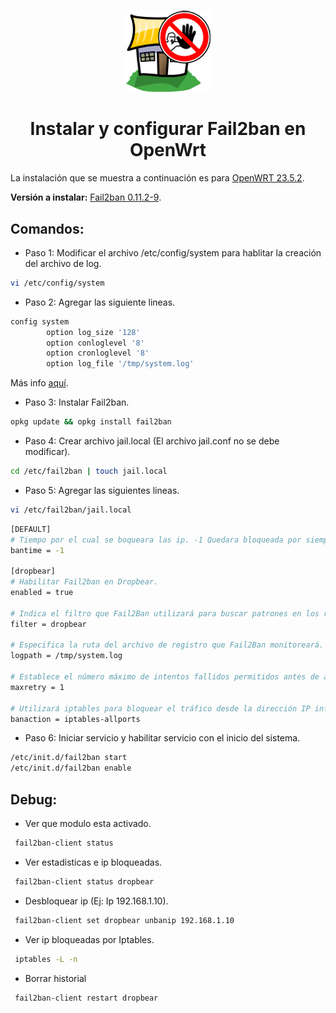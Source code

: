 # <div align="center">
<p align="center">
<img src="images/banner.png">
</p>

# <div align="center">Instalar y configurar Fail2ban en OpenWrt

La instalación que se muestra a continuación es para <a href="https://openwrt.org/releases/23.05/notes-23.05.2" target="_blank">OpenWRT 23.5.2</a>.
  
**Versión a instalar:** <a href="https://openwrt.org/packages/pkgdata/fail2ban" target="_blank">Fail2ban 0.11.2-9</a>.

  ## Comandos: ##
  * Paso 1: Modificar el archivo /etc/config/system para hablitar la creación del archivo de log.
```bash 
vi /etc/config/system
```

  * Paso 2: Agregar las siguiente lineas.
```bash 
config system
        option log_size '128'
        option conloglevel '8'
        option cronloglevel '8'
        option log_file '/tmp/system.log'
```
Más info <a href="https://openwrt.org/docs/guide-user/base-system/system_configuration" target="_blank">aquí</a>.

  * Paso 3: Instalar Fail2ban.
```bash 
opkg update && opkg install fail2ban
```

  * Paso 4: Crear archivo jail.local (El archivo jail.conf no se debe modificar).
```bash 
cd /etc/fail2ban | touch jail.local
```

  * Paso 5: Agregar las siguientes lineas.
```bash 
vi /etc/fail2ban/jail.local
```

```bash 
[DEFAULT]
# Tiempo por el cual se boqueara las ip. -1 Quedara bloqueada por siempre.
bantime = -1

[dropbear]
# Habilitar Fail2ban en Dropbear.
enabled = true

# Indica el filtro que Fail2Ban utilizará para buscar patrones en los registros.
filter = dropbear

# Especifica la ruta del archivo de registro que Fail2Ban monitoreará.
logpath = /tmp/system.log

# Establece el número máximo de intentos fallidos permitidos antes de aplicar la acción definida.
maxretry = 1

# Utilizará iptables para bloquear el tráfico desde la dirección IP infractora en todos los puertos.
banaction = iptables-allports
```

  * Paso 6: Iniciar servicio y habilitar servicio con el inicio del sistema.
```bash 
/etc/init.d/fail2ban start
/etc/init.d/fail2ban enable
```

  ## Debug: ##
  * Ver que modulo esta activado.
 ```bash 
  fail2ban-client status
```
  * Ver estadisticas e ip bloqueadas.
 ```bash 
  fail2ban-client status dropbear
```
  * Desbloquear ip (Ej: Ip 192.168.1.10).
 ```bash 
  fail2ban-client set dropbear unbanip 192.168.1.10
```
  * Ver ip bloqueadas por Iptables.
 ```bash 
  iptables -L -n
```
  * Borrar historial
 ```bash 
  fail2ban-client restart dropbear
```

  
